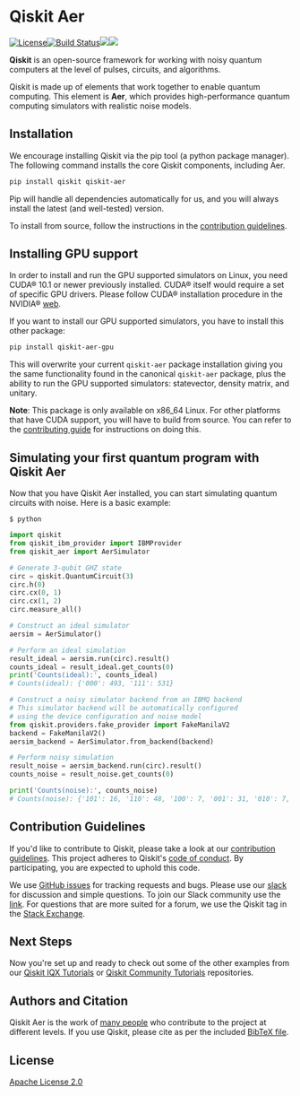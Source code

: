 # Qiskit Aer

[![License](https://img.shields.io/github/license/Qiskit/qiskit-aer.svg?style=popout-square)](https://opensource.org/licenses/Apache-2.0)[![Build Status](https://img.shields.io/travis/com/Qiskit/qiskit-aer/master.svg?style=popout-square)](https://travis-ci.com/Qiskit/qiskit-aer)[![](https://img.shields.io/github/release/Qiskit/qiskit-aer.svg?style=popout-square)](https://github.com/Qiskit/qiskit-aer/releases)[![](https://img.shields.io/pypi/dm/qiskit-aer.svg?style=popout-square)](https://pypi.org/project/qiskit-aer/)

**Qiskit** is an open-source framework for working with noisy quantum computers at the level of pulses, circuits, and algorithms.

Qiskit is made up of elements that work together to enable quantum computing. This element is **Aer**, which provides high-performance quantum computing simulators with realistic noise models.

## Installation

We encourage installing Qiskit via the pip tool (a python package manager). The following command installs the core Qiskit components, including Aer.

```bash
pip install qiskit qiskit-aer
```

Pip will handle all dependencies automatically for us, and you will always install the latest (and well-tested) version.

To install from source, follow the instructions in the [contribution guidelines](CONTRIBUTING.md).

## Installing GPU support

In order to install and run the GPU supported simulators on Linux, you need CUDA&reg; 10.1 or newer previously installed.
CUDA&reg; itself would require a set of specific GPU drivers. Please follow CUDA&reg; installation procedure in the NVIDIA&reg; [web](https://www.nvidia.com/drivers).

If you want to install our GPU supported simulators, you have to install this other package:

```bash
pip install qiskit-aer-gpu
```

This will overwrite your current `qiskit-aer` package installation giving you
the same functionality found in the canonical `qiskit-aer` package, plus the
ability to run the GPU supported simulators: statevector, density matrix, and unitary.

**Note**: This package is only available on x86_64 Linux. For other platforms
that have CUDA support, you will have to build from source. You can refer to
the [contributing guide](CONTRIBUTING.md#building-with-gpu-support)
for instructions on doing this.

## Simulating your first quantum program with Qiskit Aer
Now that you have Qiskit Aer installed, you can start simulating quantum circuits with noise. Here is a basic example:

```
$ python
```

```python
import qiskit
from qiskit_ibm_provider import IBMProvider
from qiskit_aer import AerSimulator

# Generate 3-qubit GHZ state
circ = qiskit.QuantumCircuit(3)
circ.h(0)
circ.cx(0, 1)
circ.cx(1, 2)
circ.measure_all()

# Construct an ideal simulator
aersim = AerSimulator()

# Perform an ideal simulation
result_ideal = aersim.run(circ).result()
counts_ideal = result_ideal.get_counts(0)
print('Counts(ideal):', counts_ideal)
# Counts(ideal): {'000': 493, '111': 531}

# Construct a noisy simulator backend from an IBMQ backend
# This simulator backend will be automatically configured
# using the device configuration and noise model 
from qiskit.providers.fake_provider import FakeManilaV2
backend = FakeManilaV2()
aersim_backend = AerSimulator.from_backend(backend)

# Perform noisy simulation
result_noise = aersim_backend.run(circ).result()
counts_noise = result_noise.get_counts(0)

print('Counts(noise):', counts_noise)
# Counts(noise): {'101': 16, '110': 48, '100': 7, '001': 31, '010': 7, '000': 464, '011': 15, '111': 436}
```

## Contribution Guidelines

If you'd like to contribute to Qiskit, please take a look at our
[contribution guidelines](CONTRIBUTING.md). This project adheres to Qiskit's [code of conduct](CODE_OF_CONDUCT.md). By participating, you are expected to uphold this code.

We use [GitHub issues](https://github.com/Qiskit/qiskit-aer/issues) for tracking requests and bugs. Please use our [slack](https://qiskit.slack.com) for discussion and simple questions. To join our Slack community use the [link](https://qiskit.slack.com/join/shared_invite/zt-fybmq791-hYRopcSH6YetxycNPXgv~A#/). For questions that are more suited for a forum, we use the Qiskit tag in the [Stack Exchange](https://quantumcomputing.stackexchange.com/questions/tagged/qiskit).

## Next Steps

Now you're set up and ready to check out some of the other examples from our
[Qiskit IQX Tutorials](https://github.com/Qiskit/qiskit-tutorials/tree/master/tutorials/simulators) or [Qiskit Community Tutorials](https://github.com/Qiskit/qiskit-community-tutorials/tree/master/aer) repositories.

## Authors and Citation

Qiskit Aer is the work of [many people](https://github.com/Qiskit/qiskit-aer/graphs/contributors) who contribute
to the project at different levels. If you use Qiskit, please cite as per the included [BibTeX file](https://github.com/Qiskit/qiskit/blob/master/Qiskit.bib).

## License

[Apache License 2.0](LICENSE.txt)
